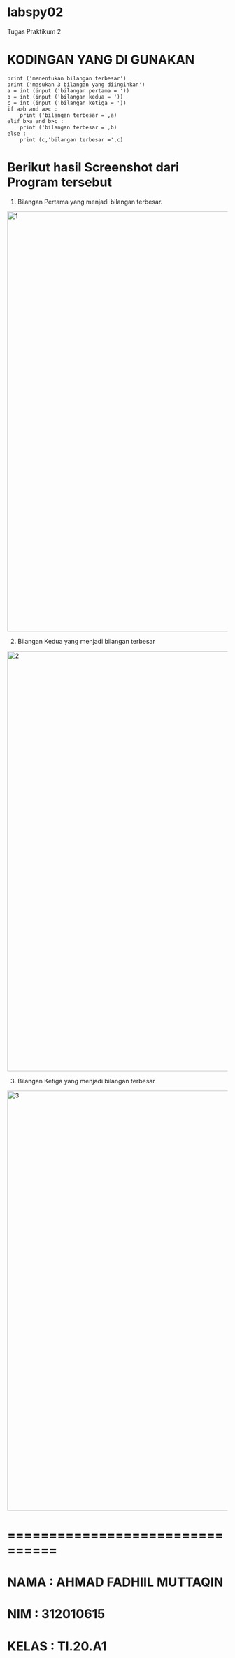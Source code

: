 # labspy02
Tugas Praktikum 2

# KODINGAN YANG DI GUNAKAN
```
print ('menentukan bilangan terbesar')
print ('masukan 3 bilangan yang diinginkan')
a = int (input ('bilangan pertama = '))
b = int (input ('bilangan kedua = '))
c = int (input ('bilangan ketiga = '))
if a>b and a>c :
    print ('bilangan terbesar =',a)
elif b>a and b>c :
    print ('bilangan terbesar =',b)
else :
    print (c,'bilangan terbesar =',c)
```

# Berikut hasil Screenshot dari Program tersebut
 
  1. Bilangan Pertama yang menjadi bilangan terbesar.
  <img width="960" alt="1" src="https://user-images.githubusercontent.com/93661771/140650755-8afb55a9-abf2-4abd-90e0-47cafad3d927.PNG">

  2. Bilangan Kedua yang menjadi bilangan terbesar
  <img width="960" alt="2" src="https://user-images.githubusercontent.com/93661771/140650961-6335c41d-380e-4e5a-8c53-a062d977af8e.PNG">

  3. Bilangan Ketiga yang menjadi bilangan terbesar
  <img width="960" alt="3" src="https://user-images.githubusercontent.com/93661771/140650979-6093137f-a267-4576-832c-5dbcc63afac5.PNG">

# ================================
# NAMA  : AHMAD FADHIIL MUTTAQIN
# NIM   : 312010615
# KELAS : TI.20.A1
